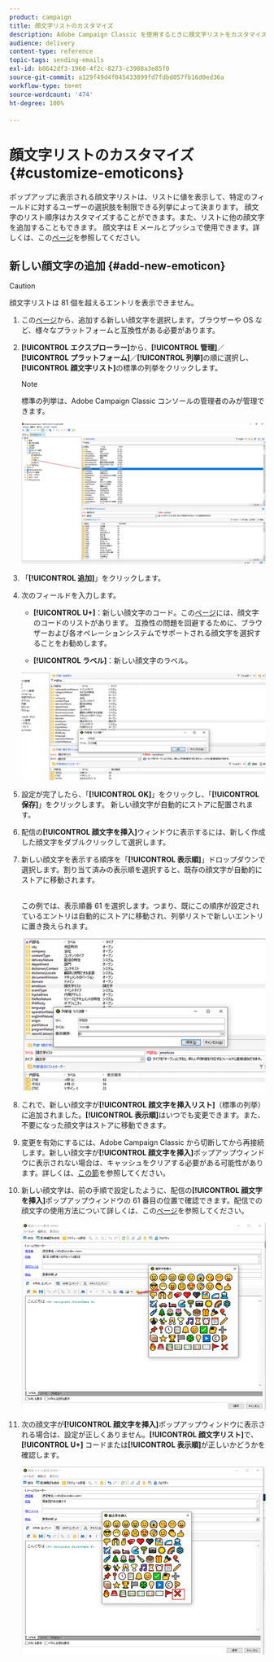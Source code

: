 ```yaml
---
product: campaign
title: 顔文字リストのカスタマイズ
description: Adobe Campaign Classic を使用するときに顔文字リストをカスタマイズする方法を説明します。
audience: delivery
content-type: reference
topic-tags: sending-emails
exl-id: b8642df3-1960-4f2c-8273-c3988a3e85f0
source-git-commit: a129f49d4f045433899fd7fdbd057fb16d0ed36a
workflow-type: tm+mt
source-wordcount: '474'
ht-degree: 100%

---
```


# 顔文字リストのカスタマイズ {#customize-emoticons}

ポップアップに表示される顔文字リストは、リストに値を表示して、特定のフィールドに対するユーザーの選択肢を制限できる列挙によって決まります。
顔文字のリスト順序はカスタマイズすることができます。また、リストに他の顔文字を追加することもできます。
顔文字は E メールとプッシュで使用できます。詳しくは、この[ページ](defining-the-email-content.md#inserting-emoticons)を参照してください。

## 新しい顔文字の追加 {#add-new-emoticon}

>[!CAUTION]
>
>顔文字リストは 81 個を超えるエントリを表示できません。

1. この[ページ](https://unicode.org/emoji/charts/full-emoji-list.html)から、追加する新しい顔文字を選択します。ブラウザーや OS など、様々なプラットフォームと互換性がある必要があります。

1. **[!UICONTROL エクスプローラー]**&#x200B;から、**[!UICONTROL 管理]**／**[!UICONTROL プラットフォーム]**／**[!UICONTROL 列挙]**&#x200B;の順に選択し、**[!UICONTROL 顔文字リスト]**&#x200B;の標準の列挙をクリックします。

   >[!NOTE]
   >
   >標準の列挙は、Adobe Campaign Classic コンソールの管理者のみが管理できます。

   ![](assets/emoticon_1.png)

1. 「**[!UICONTROL 追加]**」をクリックします。

1. 次のフィールドを入力します。

   * **[!UICONTROL U+]**：新しい顔文字のコード。この[ページ](https://unicode.org/emoji/charts/full-emoji-list.html)には、顔文字のコードのリストがあります。
互換性の問題を回避するために、ブラウザーおよび各オペレーションシステムでサポートされる顔文字を選択することをお勧めします。

   * **[!UICONTROL ラベル]**：新しい顔文字のラベル。

   ![](assets/emoticon_5.png)

1. 設定が完了したら、「**[!UICONTROL OK]**」をクリックし、「**[!UICONTROL 保存]**」をクリックします。
新しい顔文字が自動的にストアに配置されます。

1. 配信の&#x200B;**[!UICONTROL 顔文字を挿入]**&#x200B;ウィンドウに表示するには、新しく作成した顔文字をダブルクリックして選択します。

1. 新しい顔文字を表示する順序を「**[!UICONTROL 表示順]**」ドロップダウンで選択します。割り当て済みの表示順を選択すると、既存の顔文字が自動的にストアに移動されます。

   <br>この例では、表示順番 61 を選択します。つまり、既にこの順序が設定されているエントリは自動的にストアに移動され、列挙リストで新しいエントリに置き換えられます。

   ![](assets/emoticon_2.png)

1. これで、新しい顔文字が&#x200B;**[!UICONTROL 顔文字を挿入リスト]**（標準の列挙）に追加されました。**[!UICONTROL 表示順]**&#x200B;はいつでも変更できます。また、不要になった顔文字はストアに移動できます。

1. 変更を有効にするには、Adobe Campaign Classic から切断してから再接続します。新しい顔文字が&#x200B;**[!UICONTROL 顔文字を挿入]**&#x200B;ポップアップウィンドウに表示されない場合は、キャッシュをクリアする必要がある可能性があります。詳しくは、[この節](../../platform/using/faq-campaign-config.md#perform-soft-cache-clear)を参照してください。

1. 新しい顔文字は、前の手順で設定したように、配信の&#x200B;**[!UICONTROL 顔文字を挿入]**&#x200B;ポップアップウィンドウの 61 番目の位置で確認できます。配信での顔文字の使用方法について詳しくは、この[ページ](defining-the-email-content.md#inserting-emoticons)を参照してください。

   ![](assets/emoticon_4.png)

1. 次の顔文字が&#x200B;**[!UICONTROL 顔文字を挿入]**&#x200B;ポップアップウィンドウに表示される場合は、設定が正しくありません。**[!UICONTROL 顔文字リスト]**&#x200B;で、**[!UICONTROL U+]** コードまたは&#x200B;**[!UICONTROL 表示順]**&#x200B;が正しいかどうかを確認します。

   ![](assets/emoticon_6.png)
